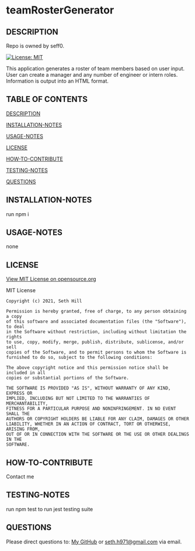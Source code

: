 # teamRosterGenerator

  ## DESCRIPTION

  Repo is owned by seff0.

  [![License: MIT](https://img.shields.io/badge/License-MIT-yellow.svg)](https://opensource.org/licenses/MIT)

  This application generates a roster of team members based on user input. User can create a manager and any number of engineer or intern roles. Information is output into an HTML format.

  ## TABLE OF CONTENTS

  [DESCRIPTION](#description)

  [INSTALLATION-NOTES](#installation-notes)

  [USAGE-NOTES](#usage-notes)

  [LICENSE](#license)

  [HOW-TO-CONTRIBUTE](#how-to-contribute)

  [TESTING-NOTES](#testing-notes)

  [QUESTIONS](#questions)

  ## INSTALLATION-NOTES

  run npm i

  ## USAGE-NOTES

  none

  ## LICENSE

  [View MIT License on opensource.org](https://opensource.org/licenses/MIT)

  MIT License

    Copyright (c) 2021, Seth Hill

    Permission is hereby granted, free of charge, to any person obtaining a copy
    of this software and associated documentation files (the "Software"), to deal
    in the Software without restriction, including without limitation the rights
    to use, copy, modify, merge, publish, distribute, sublicense, and/or sell
    copies of the Software, and to permit persons to whom the Software is
    furnished to do so, subject to the following conditions:

    The above copyright notice and this permission notice shall be included in all
    copies or substantial portions of the Software.

    THE SOFTWARE IS PROVIDED "AS IS", WITHOUT WARRANTY OF ANY KIND, EXPRESS OR
    IMPLIED, INCLUDING BUT NOT LIMITED TO THE WARRANTIES OF MERCHANTABILITY,
    FITNESS FOR A PARTICULAR PURPOSE AND NONINFRINGEMENT. IN NO EVENT SHALL THE
    AUTHORS OR COPYRIGHT HOLDERS BE LIABLE FOR ANY CLAIM, DAMAGES OR OTHER
    LIABILITY, WHETHER IN AN ACTION OF CONTRACT, TORT OR OTHERWISE, ARISING FROM,
    OUT OF OR IN CONNECTION WITH THE SOFTWARE OR THE USE OR OTHER DEALINGS IN THE
    SOFTWARE.

  ## HOW-TO-CONTRIBUTE

  Contact me

  ## TESTING-NOTES

  run npm test to run jest testing suite

  ## QUESTIONS

  Please direct questions to: [My GitHub](https://github.com/seff0) or seth.h971@gmail.com via email.
  